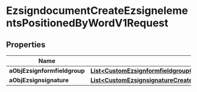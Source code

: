 

# EzsigndocumentCreateEzsignelementsPositionedByWordV1Request

## Properties

Name | Type | Description | Notes
------------ | ------------- | ------------- | -------------
**aObjEzsignformfieldgroup** | [**List&lt;CustomEzsignformfieldgroupCreateEzsignelementsPositionedByWordRequest&gt;**](CustomEzsignformfieldgroupCreateEzsignelementsPositionedByWordRequest.md) |  | 
**aObjEzsignsignature** | [**List&lt;CustomEzsignsignatureCreateEzsignelementsPositionedByWordRequest&gt;**](CustomEzsignsignatureCreateEzsignelementsPositionedByWordRequest.md) |  | 




